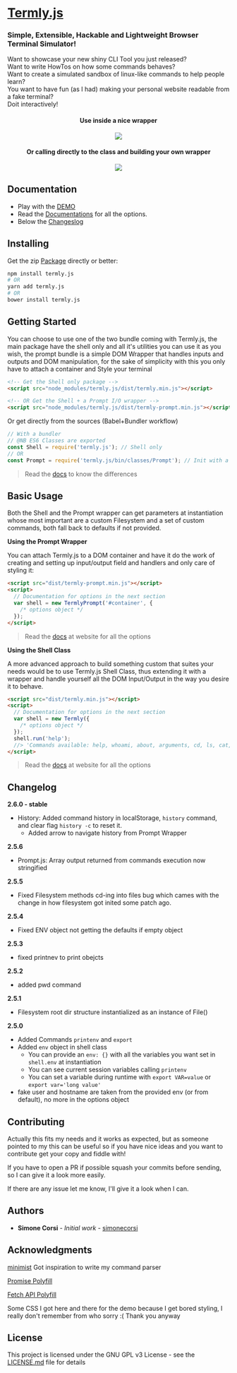 <meta property="og:image" content="https://github.com/simonecorsi/termly.js/blob/gh-pages/images/termlyjs-preview.png?raw=true">

# [Termly.js](https://simonecorsi.github.io/termly.js)

### Simple, Extensible, Hackable and Lightweight Browser Terminal Simulator!

Want to showcase your new shiny CLI Tool you just released? <br />
Want to write HowTos on how some commands behaves? <br />
Want to create a simulated sandbox of linux-like commands to help people learn? <br />
You want to have fun (as I had) making your personal website readable from a fake terminal? <br />
Doit interactively! <br />

<div align="center">
  <h4>Use inside a nice wrapper</h4>
  <img src="https://github.com/simonecorsi/termly.js/blob/statics/termly.gif?raw=true" align="center" />
</div>
<div align="center">
  <h4>Or calling directly to the class and building your own wrapper</h4>
  <img src="https://github.com/simonecorsi/termly.js/blob/statics/console.gif?raw=true" align="center" />
</div>

## Documentation

- Play with the [DEMO](https://simonecorsi.github.io/termly.js#/#demo)
- Read the [Documentations](https://simonecorsi.github.io/termly.js) for all the options.
- Below the [Changeslog](#changelog)

## Installing

Get the zip [Package](https://github.com/simonecorsi/termly.js/archive/master.zip) directly or better:

```sh
npm install termly.js
# OR
yarn add termly.js
# OR
bower install termly.js
```

## Getting Started

You can choose to use one of the two bundle coming with Termly.js, the main package have the shell only and all it's utilities you can use it as you wish, the prompt bundle is a simple DOM Wrapper that handles inputs and outputs and DOM manipulation, for the sake of simplicity with this you only have to attach a container and Style your terminal

```html
<!-- Get the Shell only package -->
<script src="node_modules/termly.js/dist/termly.min.js"></script>

<!-- OR Get the Shell + a Prompt I/O wrapper -->
<script src="node_modules/termly.js/dist/termly-prompt.min.js"></script>
```

Or get directly from the sources (Babel+Bundler workflow)

```js
// With a bundler
// @NB ES6 Classes are exported
const Shell = require('termly.js'); // Shell only
// OR
const Prompt = require('termly.js/bin/classes/Prompt'); // Init with a Prompt IO Wrapper
```

> Read the [docs](https://simonecorsi.github.io/termly.js#/#bundles-differences) to know the differences

## Basic Usage

Both the Shell and the Prompt wrapper can get parameters at instantiation whose most important are a custom Filesystem and a set of custom commands, both fall back to defaults if not provided.

**Using the Prompt Wrapper**

You can attach Termly.js to a DOM container and have it do the work of creating and setting up input/output field and handlers and only care of styling it:

```html
<script src="dist/termly-prompt.min.js"></script>
<script>
  // Documentation for options in the next section
  var shell = new TermlyPrompt('#container', {
    /* options object */
  });
</script>
```

> Read the [docs](https://simonecorsi.github.io/termly.js#/#options) at website for all the options

**Using the Shell Class**

A more advanced approach to build something custom that suites your needs would be to use Termly.js Shell Class, thus extending it with a wrapper and handle yourself all the DOM Input/Output in the way you desire it to behave.

```html
<script src="dist/termly.min.js"></script>
<script>
  // Documentation for options in the next section
  var shell = new Termly({
    /* options object */
  });
  shell.run('help');
  //> 'Commands available: help, whoami, about, arguments, cd, ls, cat, man, http'
</script>
```

> Read the [docs](https://simonecorsi.github.io/termly.js#/#options) at website for all the options

## Changelog

**2.6.0 - stable**

- History: Added command history in localStorage, `history` command, and clear flag `history -c` to reset it.
  - Added arrow to navigate history from Prompt Wrapper

**2.5.6**

- Prompt.js: Array output returned from commands execution now stringified

**2.5.5**

- Fixed Filesystem methods cd-ing into files bug which cames with the change in how filesystem got inited some patch ago.

**2.5.4**

- Fixed ENV object not getting the defaults if empty object

**2.5.3**

- fixed printnev to print obejcts

**2.5.2**

- added pwd command

**2.5.1**

- Filesystem root dir structure instantialized as an instance of File()

**2.5.0**

- Added Commands `printenv` and `export`
- Added `env` object in shell class
  - You can provide an `env: {}` with all the variables you want set in `shell.env` at instantiation
  - You can see current session variables calling `printenv`
  - You can set a variable during runtime with `export VAR=value` or `export var='long value'`
- fake user and hostname are taken from the provided env (or from default), no more in the options object

## Contributing

Actually this fits my needs and it works as expected, but as someone pointed to my this can be useful so if you have nice ideas and you want to contribute get your copy and fiddle with!

If you have to open a PR if possible squash your commits before sending, so I can give it a look more easily.

If there are any issue let me know, I'll give it a look when I can.

## Authors

- **Simone Corsi** - _Initial work_ - [simonecorsi](https://github.com/simonecorsi)

## Acknowledgments

[minimist](https://github.com/substack/minimist) Got inspiration to write my command parser

[Promise Polyfill](https://github.com/taylorhakes/promise-polyfill)

[Fetch API Polyfill](https://github.com/github/fetch)

Some CSS I got here and there for the demo because I get bored styling, I really don't remember from who sorry :( Thank you anyway

## License

This project is licensed under the GNU GPL v3 License - see the [LICENSE.md](LICENSE.md) file for details
